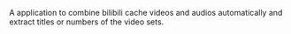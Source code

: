 A application to combine bilibili cache videos and audios automatically and extract titles or numbers of the video sets.